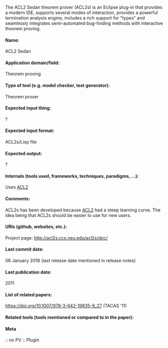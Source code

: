 The ACL2 Sedan theorem prover (ACL2s) is an Eclipse plug-in that provides a modern IDE, supports several modes of interaction, provides a powerful termination analysis engine, includes a rich support for "types" and seamlessly integrates semi-automated bug-finding methods with interactive theorem proving.

#### Name:
ACL2 Sedan

#### Application domain/field:
Theorem proving

#### Type of tool (e.g. model checker, test generator):
Theorem prover

#### Expected input thing:
?

#### Expected input format:
ACL2s/Lisp file

#### Expected output:
?

#### Internals (tools used, frameworks, techniques, paradigms, ...):
Uses [ACL2](../ACL2.md)

#### Comments:
ACL2s has been developed because [ACL2](../ACL2.md) had a steep learning curve. The idea being that ACL2s should be easier to use for new users.

#### URIs (github, websites, etc.):
Project page: http://acl2s.ccs.neu.edu/acl2s/doc/

#### Last commit date:
08 January 2018 (last release date mentioned in release notes)

#### Last publication date:
2011

#### List of related papers:
https://doi.org/10.1007/978-3-642-19835-9_27 (TACAS '11)

#### Related tools (tools mentioned or compared to in the paper):

#### Meta
:: no PV
:: Plugin
